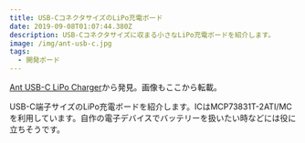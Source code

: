 ```yaml
---
title: USB-CコネクタサイズのLiPo充電ボード
date: 2019-09-08T01:07:44.380Z
description: USB-Cコネクタサイズに収まる小さなLiPo充電ボードを紹介します。
image: /img/ant-usb-c.jpg
tags:
  - 開発ボード
---
```

[Ant USB-C LiPo Charger](https://www.tindie.com/products/beastdevices/ant-usb-c-lipo-charger/)から発見。画像もここから転載。

USB-C端子サイズのLiPo充電ボードを紹介します。ICはMCP73831T-2ATI/MCを利用しています。自作の電子デバイスでバッテリーを扱いたい時などには役に立ちそうです。
